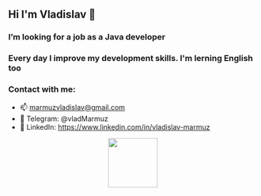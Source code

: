 ## Hi I'm Vladislav 👋
### I’m looking for a job as a Java developer
### Every day I improve my development skills. I'm lerning English too

### Contact with me:
- 📫 marmuzvladislav@gmail.com
- 💬 Telegram: @vladMarmuz
- 💬 LinkedIn: https://www.linkedin.com/in/vladislav-marmuz 

<div id="header" align="center">
  <img src="https://media.giphy.com/media/M9gbBd9nbDrOTu1Mqx/giphy.gif" width="100"/>
</div>
<h1>
  <img src="https://komarev.com/ghpvc/?username=VladMarmuz&style=flat-square&color=blue" alt=""/>
</h1>
 
